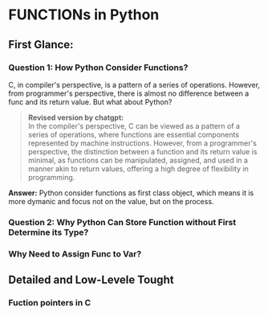 # FUNCTIONs in Python  

## First Glance:

### Question 1: How Python Consider Functions?
C, in compiler's perspective, is a pattern of a series of operations. However, from programmer's perspective, there is almost no difference between a func and its return value. But what about Python? 

> **Revised version by chatgpt:**  
> In the compiler's perspective, C can be viewed as a pattern of a series of operations, where functions are essential components represented by machine instructions. However, from a programmer's perspective, the distinction between a function and its return value is minimal, as functions can be manipulated, assigned, and used in a manner akin to return values, offering a high degree of flexibility in programming.
   
**Answer:** Python consider functions as first class object, which means it is more dymanic and focus not on the value, but on the process.


### Question 2: Why Python Can Store Function without First Determine its Type?

### Why Need to Assign Func to Var?

## Detailed and Low-Levele Tought

### Fuction pointers in C